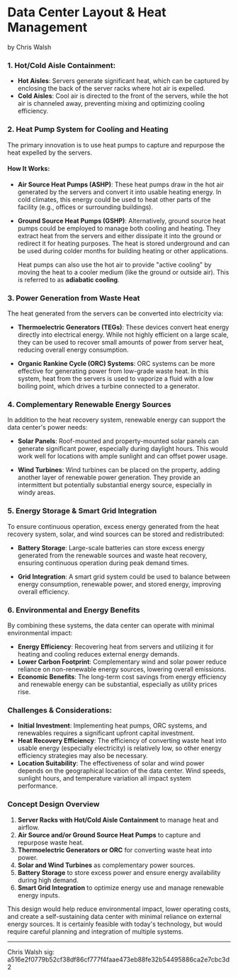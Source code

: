 # Data Center Layout & Heat Management

by Chris Walsh

### 1. **Hot/Cold Aisle Containment**:
- **Hot Aisles**: Servers generate significant heat, which can be captured by enclosing the back of the server racks where hot air is expelled.
- **Cold Aisles**: Cool air is directed to the front of the servers, while the hot air is channeled away, preventing mixing and optimizing cooling efficiency.

### 2. **Heat Pump System for Cooling and Heating**
The primary innovation is to use heat pumps to capture and repurpose the heat expelled by the servers.

#### **How It Works**:
- **Air Source Heat Pumps (ASHP)**: These heat pumps draw in the hot air generated by the servers and convert it into usable heating energy. In cold climates, this energy could be used to heat other parts of the facility (e.g., offices or surrounding buildings).
- **Ground Source Heat Pumps (GSHP)**: Alternatively, ground source heat pumps could be employed to manage both cooling and heating. They extract heat from the servers and either dissipate it into the ground or redirect it for heating purposes. The heat is stored underground and can be used during colder months for building heating or other applications.
  
  Heat pumps can also use the hot air to provide "active cooling" by moving the heat to a cooler medium (like the ground or outside air). This is referred to as **adiabatic cooling**.

### 3. **Power Generation from Waste Heat**
The heat generated from the servers can be converted into electricity via:

- **Thermoelectric Generators (TEGs)**: These devices convert heat energy directly into electrical energy. While not highly efficient on a large scale, they can be used to recover small amounts of power from server heat, reducing overall energy consumption.
  
- **Organic Rankine Cycle (ORC) Systems**: ORC systems can be more effective for generating power from low-grade waste heat. In this system, heat from the servers is used to vaporize a fluid with a low boiling point, which drives a turbine connected to a generator.

### 4. **Complementary Renewable Energy Sources**
In addition to the heat recovery system, renewable energy can support the data center's power needs:

- **Solar Panels**: Roof-mounted and property-mounted solar panels can generate significant power, especially during daylight hours. This would work well for locations with ample sunlight and can offset power usage.
  
- **Wind Turbines**: Wind turbines can be placed on the property, adding another layer of renewable power generation. They provide an intermittent but potentially substantial energy source, especially in windy areas.

### 5. **Energy Storage & Smart Grid Integration**
To ensure continuous operation, excess energy generated from the heat recovery system, solar, and wind sources can be stored and redistributed:

- **Battery Storage**: Large-scale batteries can store excess energy generated from the renewable sources and waste heat recovery, ensuring continuous operation during peak demand times.
  
- **Grid Integration**: A smart grid system could be used to balance between energy consumption, renewable power, and stored energy, improving overall efficiency.

### 6. **Environmental and Energy Benefits**
By combining these systems, the data center can operate with minimal environmental impact:
- **Energy Efficiency**: Recovering heat from servers and utilizing it for heating and cooling reduces external energy demands.
- **Lower Carbon Footprint**: Complementary wind and solar power reduce reliance on non-renewable energy sources, lowering overall emissions.
- **Economic Benefits**: The long-term cost savings from energy efficiency and renewable energy can be substantial, especially as utility prices rise.

### **Challenges & Considerations**:
- **Initial Investment**: Implementing heat pumps, ORC systems, and renewables requires a significant upfront capital investment.
- **Heat Recovery Efficiency**: The efficiency of converting waste heat into usable energy (especially electricity) is relatively low, so other energy efficiency strategies may also be necessary.
- **Location Suitability**: The effectiveness of solar and wind power depends on the geographical location of the data center. Wind speeds, sunlight hours, and temperature variation all impact system performance.

### **Concept Design Overview**
1. **Server Racks with Hot/Cold Aisle Containment** to manage heat and airflow.
2. **Air Source and/or Ground Source Heat Pumps** to capture and repurpose waste heat.
3. **Thermoelectric Generators or ORC** for converting waste heat into power.
4. **Solar and Wind Turbines** as complementary power sources.
5. **Battery Storage** to store excess power and ensure energy availability during high demand.
6. **Smart Grid Integration** to optimize energy use and manage renewable energy inputs.

This design would help reduce environmental impact, lower operating costs, and create a self-sustaining data center with minimal reliance on external energy sources. It is certainly feasible with today's technology, but would require careful planning and integration of multiple systems.

---

Chris Walsh
sig: a516e2f0779b52cf38df86cf777f4faae473eb88fe32b54495886ca2e7cbc3d2
